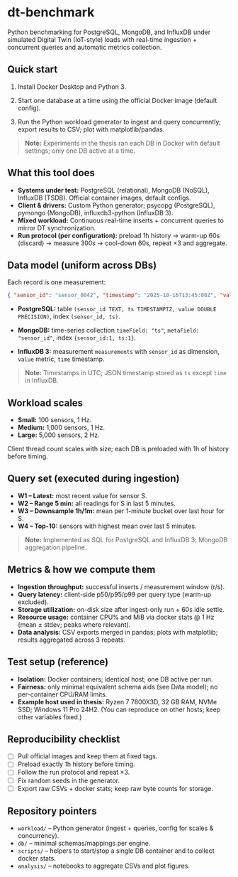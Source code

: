 # dt-benchmark

Python benchmarking for PostgreSQL, MongoDB, and InfluxDB under simulated Digital Twin (IoT-style) loads with real-time ingestion + concurrent queries and automatic metrics collection.

## Quick start

1. Install Docker Desktop and Python 3.

2. Start one database at a time using the official Docker image (default config).

3. Run the Python workload generator to ingest and query concurrently; export results to CSV; plot with matplotlib/pandas.

> **Note:** Experiments in the thesis ran each DB in Docker with default settings; only one DB active at a time.

## What this tool does

- **Systems under test:** PostgreSQL (relational), MongoDB (NoSQL), InfluxDB (TSDB). Official container images, default configs.
- **Client & drivers:** Custom Python generator; psycopg (PostgreSQL), pymongo (MongoDB), influxdb3-python (InfluxDB 3).
- **Mixed workload:** Continuous real-time inserts + concurrent queries to mirror DT synchronization.
- **Run protocol (per configuration):** preload 1h history → warm-up 60s (discard) → measure 300s → cool-down 60s, repeat ×3 and aggregate.

## Data model (uniform across DBs)

Each record is one measurement:

```json
{ "sensor_id": "sensor_0042", "timestamp": "2025-10-16T13:45:00Z", "value": 23.7 }
```

- **PostgreSQL:** table `(sensor_id TEXT, ts TIMESTAMPTZ, value DOUBLE PRECISION)`, index `(sensor_id, ts)`.

- **MongoDB:** time-series collection `timeField: "ts"`, `metaField: "sensor_id"`, index `{sensor_id:1, ts:1}`.

- **InfluxDB 3:** measurement `measurements` with `sensor_id` as dimension, `value` metric, `time` timestamp.

> **Note:** Timestamps in UTC; JSON timestamp stored as `ts` except `time` in InfluxDB.

## Workload scales

- **Small:** 100 sensors, 1 Hz.
- **Medium:** 1,000 sensors, 1 Hz.
- **Large:** 5,000 sensors, 2 Hz.

Client thread count scales with size; each DB is preloaded with 1h of history before timing.

## Query set (executed during ingestion)

- **W1 – Latest:** most recent value for sensor S.
- **W2 – Range 5 min:** all readings for S in last 5 minutes.
- **W3 – Downsample 1h/1m:** mean per 1-minute bucket over last hour for S.
- **W4 – Top-10:** sensors with highest mean over last 5 minutes.

> **Note:** Implemented as SQL for PostgreSQL and InfluxDB 3; MongoDB aggregation pipeline.

## Metrics & how we compute them

- **Ingestion throughput:** successful inserts / measurement window (r/s).
- **Query latency:** client-side p50/p95/p99 per query type (warm-up excluded).
- **Storage utilization:** on-disk size after ingest-only run + 60s idle settle.
- **Resource usage:** container CPU% and MiB via docker stats @ 1 Hz (mean ± stdev; peaks where relevant).
- **Data analysis:** CSV exports merged in pandas; plots with matplotlib; results aggregated across 3 repeats.

## Test setup (reference)

- **Isolation:** Docker containers; identical host; one DB active per run.
- **Fairness:** only minimal equivalent schema aids (see Data model); no per-container CPU/RAM limits.
- **Example host used in thesis:** Ryzen 7 7800X3D, 32 GB RAM, NVMe SSD; Windows 11 Pro 24H2. (You can reproduce on other hosts; keep other variables fixed.)

## Reproducibility checklist

- [ ] Pull official images and keep them at fixed tags.
- [ ] Preload exactly 1h history before timing.
- [ ] Follow the run protocol and repeat ×3.
- [ ] Fix random seeds in the generator.
- [ ] Export raw CSVs + docker stats; keep raw byte counts for storage.

## Repository pointers

- `workload/` – Python generator (ingest + queries, config for scales & concurrency).
- `db/` – minimal schemas/mappings per engine.
- `scripts/` – helpers to start/stop a single DB container and to collect docker stats.
- `analysis/` – notebooks to aggregate CSVs and plot figures.
